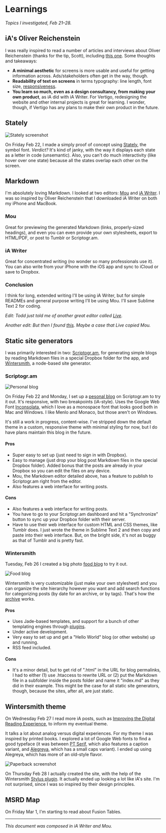# Learnings
*Topics I investigated, Feb 21–28.*


## iA's Oliver Reichenstein

I was really inspired to read a number of articles and interviews about Oliver Reichenstein (thanks for the tip, Scott), including [this one](http://www.theverge.com/2012/7/24/3177332/ia-oliver-reichenstein-writer-interview-good-design-is-invisible). Some thoughts and takeaways:

- **A minimal aesthetic** for screens is more usable and useful for getting information across. Ads/stakeholders often get in the way, though.
- **Readability of text on screens** in terms typography: line length, font size, [responsiveness](http://informationarchitects.net/blog/responsive-typography-the-basics/).
- **You learn so much, even as a design consultancy, from making your own product**, as iA did with iA Writer. For Vertigo, redesigning the website and other internal projects is great for learning. I wonder, though, if Vertigo has any plans to make their own product in the future.

## Stately

![Stately screenshot](images/vertigo.png)

On Friday Feb 22, I made a simply proof of concept using [Stately](http://intridea.github.com/stately/), the symbol font. *Verdict?* It's kind of janky, with the way it displays each state as a letter in code (unsemantic). Also, you can't do much interactivity (like hover over one state) because all the states overlap each other on the screen.

## Markdown

I'm absolutely loving Markdown. I looked at two editors: [Mou](http://mouapp.com/) and [iA Writer](http://www.iawriter.com/mac/). I was so inspired by Oliver Reichenstein that I downloaded iA Writer on both my iPhone and MacBook.

### Mou

Great for previewing the generated Markdown (links, properly-sized headings), and even you can even provide your own stylesheets, export to HTML/PDF, or post to Tumblr or Scriptogr.am.

### iA Writer

Great for concentrated writing (no wonder so many professionals use it). You can also write from your iPhone with the iOS app and sync to iCloud or save to Dropbox.

### Conclusion
I think for long, extended writing I'll be using iA Writer, but for simple READMEs and general purpose writing I'll be using Mou. I'll save Sublime Text 2 for coding.

*Edit: Todd just told me of another great editor called [Live](http://markdownlive.com/).*

*Another edit: But then I found [this](http://www.techinasia.com/copycats-steal-design-chinesedeveloped-markdown-app/). Maybe a case that Live copied Mou.*

## Static site generators

I was primarily interested in two: [Scriptogr.am](http://scriptogr.am/about/), for generating simple blogs by reading Markdown files in a special Dropbox folder for the app, and [Wintersmith](http://jnordberg.github.com/wintersmith/), a node-based site generator.

### Scriptogr.am

![Personal blog](images/personal-blog.png)

On Friday Feb 22 and Monday, I set up a [pesonal blog](http://scriptogr.am/justinjaywang) on Scriptogr.am to try it out. It's responsive, with two breakpoints (iA-style). Uses the Google Web Font [Inconsolata](http://www.google.com/fonts/specimen/Inconsolata), which I love as a monospace font that looks good both in Mac and Windows. I like Menlo and Monaco, but those aren't on Windows.

It's still a work in progress, content-wise. I've stripped down the default theme in a custom, responsive theme with minimal styling for now, but I do have plans maintain this blog in the future.

#### Pros

- Super easy to set up (just need to sign in with Dropbox).
- Easy to manage (just drop your blog post Markdown files in the special Dropbox folder). Added bonus that the posts are already in your Dropbox so you can edit the files on any device.
- Mou, the Markdown editor detailed above, has a feature to publish to Scriptogr.am right from the editor.
- Also features a web interface for writing posts.

#### Cons

- Also features a web interface for writing posts.
- You have to go to your Scriptogr.am dashboard and hit a "Synchronize" button to sync up your Dropbox folder with their server. 
- Have to use their web interface for custom HTML and CSS themes, like Tumblr does. I just wrote the theme in Sublime Text 2 and then copy and paste into their web interface. But, on the bright side, it's not as buggy as that of Tumblr and is pretty fast.

### Wintersmith

Tuesday, Feb 26 I created a big photo [food blog](http://food.justinjaywang.com/) to try it out. 

![Food blog](images/food-blog.png)

Wintersmith is very customizable (just make your own stylesheet) and you can organize the site hierarchy however you want and add search functions for categorizing posts (by date for an archive, or by tags). That's how the [archive](http://food.justinjaywang.com/archive/) works.

#### Pros

- Uses Jade-based templates, and support for a bunch of other templating engines through [plugins](https://github.com/jnordberg/wintersmith/wiki/Plugins).
- Under active development.
- Very easy to set up and get a "Hello World" blog (or other website) up and running.
- RSS feed included.

#### Cons

- It's a minor detail, but to get rid of ".html" in the URL for blog permalinks, I had to either (1) use .htaccess to rewrite URL or (2) put the Markdown file in a subfolder inside the posts folder and name it "index.md" as they did in their example. This might be the case for all static site generators, though, because the sites, after all, are just static.

## Wintersmith theme

On Wednesday Feb 27 I read more iA posts, such as [Improving the Digital Reading Experience](http://informationarchitects.net/blog/Improving-the-Digital-Reading-Experience/), to inform my eventual theme.

It talks a lot about analog versus digital experiences. For my theme I was inspired by printed books. I explored a lot of Google Web fonts to find a good typeface (it was between [PT Serif](http://www.google.com/fonts/specimen/PT+Serif), which also features a caption variant, and [Alegreya](http://www.google.com/fonts/specimen/Alegreya), which has a small caps variant). I ended up using Alegreya, which has more of an old-style flavor.

![Paperback screenshot](images/paperback-permalink.png)

On Thursday Feb 28 I actually created the site, with the help of the Wintersmith [Stylus plugin](https://github.com/jnwng/wintersmith-stylus). It actually ended up looking a lot like iA's site. I'm not surprised, since I was so inspired by their design principles.

## MSRD Map

On Friday Mar 1, I'm starting to read about Fusion Tables.

---
*This document was composed in iA Writer and Mou.*